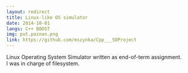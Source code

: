 ```yaml
---
layout: redirect
title: Linux-like OS simulator
date: 2014-10-01
langs: C++ BOOST
img: put.poznan.png
link: https://github.com/mszynka/Cpp___SOProject
---
```


Linux Operating System Simulator written as end-of-term assignment. <br>
I was in charge of filesystem.
